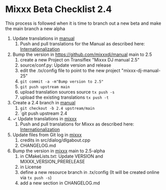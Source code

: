 # Mixxx Beta Checklist 2.4

This process is followed when it is time to branch out a new beta and make the main branch a new alpha 

1. Update translations in [manual](https://github.com/mixxxdj/manual)
    1.  Push and pull translations for the Manual as described here:
        [Internationalization](https://github.com/mixxxdj/manual#update-source-translations)
2. Bump the version in https://github.com/mixxxdj/manual main to 2.5
    1. create a new Project on Transiflex "Mixxx DJ manual 2.5"
    2. source/conf.py: Update version and release
    3. edit the .tx/config file to point to the new project "mixxx-dj-manual-25"
    4. `git commit -a -m"Bump version to 2.5"`
    5. `git push upstream main`
    6. upload translation sources source `tx push -s`
    7. upload the existing translations `tx push -t`
3. Create a 2.4 branch in [manual](https://github.com/mixxxdj/manual)
    1. `git checkout -b 2.4 upstream/main`
    2. `git push upstream 2.4
4. ✓ Update translations in [mixxx](https://github.com/mixxxdj/mixxx)
    1.  Push and pull translations for Mixxx as described here:
        [Internationalization](Internationalization)
5. Update files from Git log in [mixxx](https://github.com/mixxxdj/mixxx)
    1. credits in src/dialog/dlgabout.cpp
    2. CHANGELOG.md
6. Bump the version in [mixxx](https://github.com/mixxxdj/mixxx) main to 2.5-alpha 
    1. in CMakeLists.txt: Update VERSION and MIXXX_VERSION_PRERELEASE
    2. in License
    3. define a new resource branch in .tx/config (It will be created online via `tx push -s`)
    4. add a new section in CHANGELOG.md 

